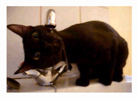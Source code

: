 <div align="center">
  <img src="https://github.com/goblindegook/goblindegook/raw/master/black-cat.gif" alt="A black cat drinking water">
</div>
